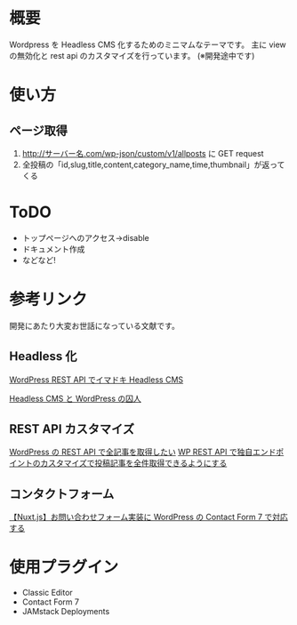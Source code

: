 # 概要

Wordpress を Headless CMS 化するためのミニマムなテーマです。
主に view の無効化と rest api のカスタマイズを行っています。
(※開発途中です)

# 使い方

## ページ取得

1. http://サーバー名.com/wp-json/custom/v1/allposts に GET request
2. 全投稿の「id,slug,title,content,category_name,time,thumbnail」が返ってくる

# ToDO

- トップページへのアクセス->disable
- ドキュメント作成
- などなど!

# 参考リンク

開発にあたり大変お世話になっている文献です。

## Headless 化

[WordPress REST API でイマドキ Headless CMS](https://doocts.com/3373)

[Headless CMS と WordPress の囚人](https://qiita.com/teradonburi/items/fd2c34a52c0c4cfd0d22)

## REST API カスタマイズ

[WordPress の REST API で全記事を取得したい](https://qiita.com/webiscuit/items/535fa8c44c960f2c7192)
[WP REST API で独自エンドポイントのカスタマイズで投稿記事を全件取得できるようにする](https://designsupply-web.com/media/knowledgeside/6327/)

## コンタクトフォーム

[【Nuxt.js】お問い合わせフォーム実装に WordPress の Contact Form 7 で対応する](https://qiita.com/hiropy0123/items/33f3c3ffbb5879e8fe0a)

# 使用プラグイン

- Classic Editor
- Contact Form 7
- JAMstack Deployments
